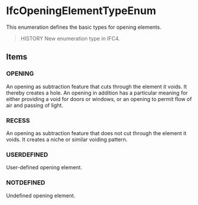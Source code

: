 # IfcOpeningElementTypeEnum

This enumeration defines the basic types for opening elements.

> HISTORY  New enumeration type in IFC4.

## Items

### OPENING
An opening as subtraction feature that cuts through the element it voids. It thereby creates a hole. An opening in addition has a particular meaning for either providing a void for doors or windows, or an opening to permit flow of air and passing of light.

### RECESS
An opening as subtraction feature that does not cut through the element it voids. It creates a niche or similar voiding pattern.

### USERDEFINED
User-defined opening element.

### NOTDEFINED
Undefined opening element.
